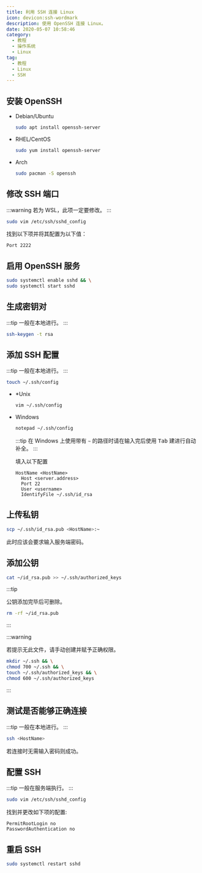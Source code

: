 ```yaml
---
title: 利用 SSH 连接 Linux
icon: devicon:ssh-wordmark
description: 使用 OpenSSH 连接 Linux。
date: 2020-05-07 10:58:46
category:
  - 教程
  - 操作系统
  - Linux
tag:
  - 教程
  - Linux
  - SSH
---
```


## 安装 OpenSSH

- Debian/Ubuntu

  ```sh
  sudo apt install openssh-server
  ```

- RHEL/CentOS

  ```sh
  sudo yum install openssh-server
  ```

- Arch

  ```sh
  sudo pacman -S openssh
  ```

## 修改 SSH 端口

:::warning
若为 WSL，此项一定要修改。
:::

```sh
sudo vim /etc/ssh/sshd_config
```

找到以下项并将其配置为以下值：

```ssh-config
Port 2222
```

## 启用 OpenSSH 服务

```sh
sudo systemctl enable sshd && \
sudo systemctl start sshd
```

## 生成密钥对

:::tip
一般在本地进行。
:::

```sh
ssh-keygen -t rsa
```

## 添加 SSH 配置

:::tip
一般在本地进行。
:::

```sh
touch ~/.ssh/config
```

- \*Unix

  ```sh
  vim ~/.ssh/config
  ```

- Windows

  ```sh
  notepad ~/.ssh/config
  ```

  :::tip
  在 Windows 上使用带有 `~` 的路径时请在输入完后使用 <kbd>Tab</kbd> 建进行自动补全。
  :::

  填入以下配置

  ```ssh-config
  HostName <HostName>
    Host <server.address>
    Port 22
    User <username>
    IdentifyFile ~/.ssh/id_rsa
  ```

## 上传私钥

```sh
scp ~/.ssh/id_rsa.pub <HostName>:~
```

此时应该会要求输入服务端密码。

## 添加公钥

```sh
cat ~/id_rsa.pub >> ~/.ssh/authorized_keys
```

:::tip

公钥添加完毕后可删除。

```sh
rm -rf ~/id_rsa.pub
```

:::

:::warning

若提示无此文件，请手动创建并赋予正确权限。

```sh
mkdir ~/.ssh && \
chmod 700 ~/.ssh && \
touch ~/.ssh/authorized_keys && \
chmod 600 ~/.ssh/authorized_keys
```

:::

## 测试是否能够正确连接

:::tip
一般在本地进行。
:::

```sh
ssh <HostName>
```

若连接时无需输入密码则成功。

## 配置 SSH

:::tip
一般在服务端执行。
:::

```sh
sudo vim /etc/ssh/sshd_config
```

找到并更改如下项的配置:

```ssh-config
PermitRootLogin no
PasswordAuthentication no
```

## 重启 SSH

```sh
sudo systemctl restart sshd
```

